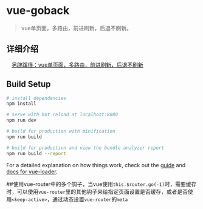 # vue-goback

> vue单页面，多路由，前进刷新，后退不刷新。
## 详细介绍
  　[另辟蹊径：vue单页面，多路由，前进刷新，后退不刷新](https://segmentfault.com/a/1190000012083511)

## Build Setup

``` bash
# install dependencies
npm install

# serve with hot reload at localhost:8080
npm run dev

# build for production with minification
npm run build

# build for production and view the bundle analyzer report
npm run build --report
```

For a detailed explanation on how things work, check out the [guide](http://vuejs-templates.github.io/webpack/) and [docs for vue-loader](http://vuejs.github.io/vue-loader).

##使用vue-router中的多个钩子，当vue使用`this.$router.go(-1)`时，需要缓存时，可以使用`vue-router`里的其他钩子来给指定页面设置是否缓存，或者是否使用`<keep-active>`，通过动态设置`vue-router`的`meta`
